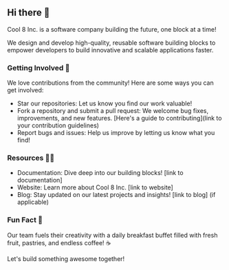 ## Hi there 👋
Cool 8 Inc. is a software company building the future, one block at a time! ️

We design and develop high-quality, reusable software building blocks  to empower developers to build innovative and scalable applications faster.

### Getting Involved 🌈
We love contributions from the community!  Here are some ways you can get involved:

- Star our repositories: Let us know you find our work valuable!
- Fork a repository and submit a pull request: We welcome bug fixes, improvements, and new features. [Here's a guide to contributing](link to your contribution guidelines)
- Report bugs and issues: Help us improve by letting us know what you find!

### Resources 👩‍💻
- Documentation: Dive deep into our building blocks! [link to documentation]
- Website: Learn more about Cool 8 Inc. [link to website]
- Blog: Stay updated on our latest projects and insights! [link to blog] (if applicable)

### Fun Fact 🍿
Our team fuels their creativity with a daily breakfast buffet filled with fresh fruit, pastries, and endless coffee! ☕️

Let's build something awesome together!
